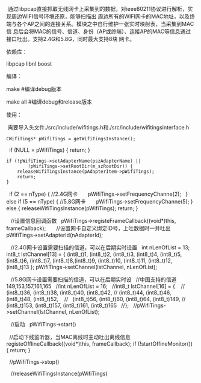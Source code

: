   通过libpcap直接抓取无线网卡上采集到的数据，对ieee80211协议进行解析，实现周边WIFI信号环境还原，能够扫描出
周边所有的WIFI网卡的MAC地址，以及终端与各个AP之间的连接关系。模块之中自行维护一张实时映射表，当采集到MAC信
息后会将MAC的信号、信道、身份（AP或终端）、连接AP的MAC等信息通过接口吐出。支持2.4G和5.8G，同时最大支持8块
网卡。

依赖库：

libpcap 
libnl 
boost 

编译：

make #编译debug版本 

make all #编译debug和release版本

使用：

  需要导入头文件./src/include/wifitings.h和./src/include/wifitingsinterface.h

  
    CWifiTings* pWifiTings = getWifiTingsInstance();

    if (NULL = pWifiTings) {
        return;
    }

    if (!pWifiTings->setAdapterName(pszAdapterName) || 
            !pWifiTings->setRootDir(m_szRootDir)) {
        releaseWifiTingsInstance(pAdapterItem->pWifiTings);
        return;
    }

    if (2 == nType) {
	//2.4G网卡 
        pWifiTings->setFrequencyChanne(2);
    } else if (5 == nType) {
	//5.8G网卡 
        pWifiTings->setFrequencyChanne(5);
    } else {
        releaseWifiTingsInstance(pWifiTings);
        return;
    }

    //设置信息回调函数
    pWifiTings->registeFrameCallback((void*)this, frameCallback);  
  
    //设置网卡自定义绑定ID号，上吐数据时一并吐出
    pWifiTings->setAdapterId(nAdapterId);

    //2.4G网卡设置需要扫描的信道，可以在后期实时设置
    int nLenOfList = 13;
    int8_t lstChannel[13] = {
        (int8_t)1, (int8_t)2, (int8_t)3, (int8_t)4, (int8_t)5, 
	(int8_t)6, (int8_t)7, (int8_t)8,(int8_t)9, (int8_t)10, 
	(int8_t)11, (int8_t)12, (int8_t)13
    };
    pWifiTings->setChannel(lstChannel, nLenOfList);
    
    //5.8G网卡设置需要扫描的信道，可以在后期实时设
    //中国支持的信道 149,153,157,161,165
    //int nLenOfList = 16;
    //int8_t lstChannel[16] = {
    //    (int8_t)36, (int8_t)38, (int8_t)40, (int8_t)42, 
    //	  (int8_t)44, (int8_t)46, (int8_t)48, (int8_t)52,
    //    (int8_t)56, (int8_t)60, (int8_t)64, (int8_t)149, 
    //    (int8_t)153, (int8_t)157, (int8_t)161, (int8_t)165
    //};
    //pWifiTings->setChannel(lstChannel, nLenOfList);
    
    
    //启动
    pWifiTings->start()
    
    //启动下线监听器，当MAC离线时主动吐出离线信息
    registeOfflineCallback((void*)this, frameCallback);
    if (!startOffineMonitor()) {
        return;
    }
  
    //pWifiTings->stop()

    //releaseWifiTingsInstance(pWifiTings)
